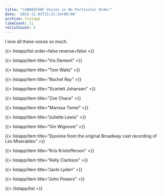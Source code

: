 ```yaml
---
title: "\U0001F4AF Voices in No Particular Order"
date: '2015-11-03T23:21:34+00:00'
archive: listapp
likeCount: 11
relistCount: 2
---
```


I love all these voices so much.

<!--more-->

{{< listapp/list order=false reverse=false >}}

   {{< listapp/item title="Iris Dement" >}}

   {{< listapp/item title="Tom Waits" >}}

   {{< listapp/item title="Rachel Ray" >}}

   {{< listapp/item title="Scarlett Johansen" >}}

   {{< listapp/item title="Zoe Chace" >}}

   {{< listapp/item title="Marissa Tomei" >}}

   {{< listapp/item title="Juliette Lewis" >}}

   {{< listapp/item title="Gin Wigmore" >}}

   {{< listapp/item title="Eponine from the original Broadway cast recording of Les Miserables" >}}

   {{< listapp/item title="Kris Kristofferson" >}}

   {{< listapp/item title="Kelly Clarkson" >}}

   {{< listapp/item title="Jacki Lyden" >}}

   {{< listapp/item title="John Powers" >}}

{{< /listapp/list >}}
